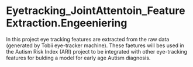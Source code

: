 # Eyetracking_JointAttentoin_FeatureExtraction.Engeeniering

In this project eye tracking features are extracted from the raw data (generated by Tobii eye-tracker machine). 
These faetures will bes used in the Autism Risk Index (ARI) project to be integrated with other eye-tracking features for bulding a model for early age Autism diagnosis.

